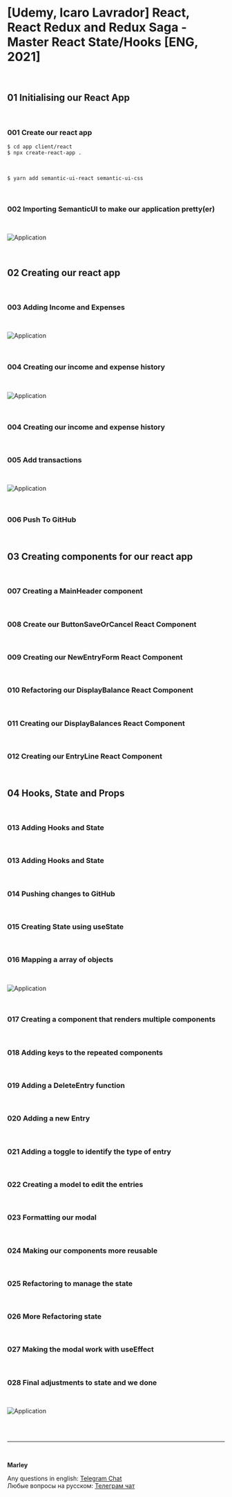 # [Udemy, Icaro Lavrador] React, React Redux and Redux Saga - Master React State/Hooks [ENG, 2021]

<br/>

## 01 Initialising our React App

<br/>

### 001 Create our react app

    $ cd app client/react
    $ npx create-react-app .

<br/>

    $ yarn add semantic-ui-react semantic-ui-css

<br/>

### 002 Importing SemanticUI to make our application pretty(er)

<br/>

![Application](/img/pic-m01-p01.png?raw=true)

<br/>

## 02 Creating our react app

<br/>

### 003 Adding Income and Expenses

<br/>

![Application](/img/pic-m02-p01.png?raw=true)

<br/>

### 004 Creating our income and expense history

<br/>

![Application](/img/pic-m02-p02.png?raw=true)

<br/>

### 004 Creating our income and expense history

<br/>

### 005 Add transactions

<br/>

![Application](/img/pic-m02-p03.png?raw=true)

<br/>

### 006 Push To GitHub

<br/>

## 03 Creating components for our react app

<br/>

### 007 Creating a MainHeader component

<br/>

### 008 Create our ButtonSaveOrCancel React Component

<br/>

### 009 Creating our NewEntryForm React Component

<br/>

### 010 Refactoring our DisplayBalance React Component

<br/>

### 011 Creating our DisplayBalances React Component

<br/>

### 012 Creating our EntryLine React Component

<br/>

## 04 Hooks, State and Props

<br/>

### 013 Adding Hooks and State

<br/>

### 013 Adding Hooks and State

<br/>

### 014 Pushing changes to GitHub

<br/>

### 015 Creating State using useState

<br/>

### 016 Mapping a array of objects

<br/>

![Application](/img/pic-m04-p01.png?raw=true)

<br/>

### 017 Creating a component that renders multiple components

<br/>

### 018 Adding keys to the repeated components

<br/>

### 019 Adding a DeleteEntry function

<br/>

### 020 Adding a new Entry

<br/>

### 021 Adding a toggle to identify the type of entry

<br/>

### 022 Creating a model to edit the entries

<br/>

### 023 Formatting our modal

<br/>

### 024 Making our components more reusable

<br/>

### 025 Refactoring to manage the state

<br/>

### 026 More Refactoring state

<br/>

### 027 Making the modal work with useEffect

<br/>

### 028 Final adjustments to state and we done

<br/>

![Application](/img/pic-m04-p02.png?raw=true)

<br/><br/>

---

<br/>

**Marley**

Any questions in english: <a href="https://jsdev.org/chat/">Telegram Chat</a>  
Любые вопросы на русском: <a href="https://jsdev.ru/chat/">Телеграм чат</a>
